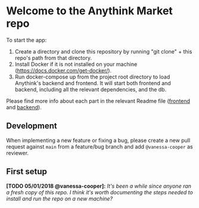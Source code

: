 # Welcome to the Anythink Market repo

To start the app:
1. Create a directory and clone this repository by running "git clone" + this repo's path from that directory.
2. Install Docker if it is not installed on your machine (https://docs.docker.com/get-docker/).
3. Run docker-compose up from the project root directory to load Anythink's backend and frontend. It will start both frontend and backend, including all the relevant dependencies, and the db.

Please find more info about each part in the relevant Readme file ([frontend](frontend/readme.md) and [backend](backend/README.md)).

## Development

When implementing a new feature or fixing a bug, please create a new pull request against `main` from a feature/bug branch and add `@vanessa-cooper` as reviewer.

## First setup

**[TODO 05/01/2018 @vanessa-cooper]:** _It's been a while since anyone ran a fresh copy of this repo. I think it's worth documenting the steps needed to install and run the repo on a new machine?_
